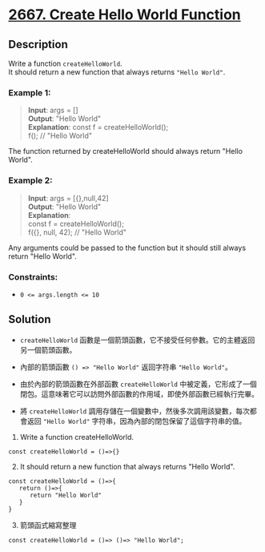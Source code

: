 # [2667. Create Hello World Function][title]

## Description
Write a function `createHelloWorld`.       
It should return a new function that always returns `"Hello World"`.
 

### Example 1:
>  __Input__: args = []   
   __Output__: "Hello World"      
   __Explanation__:
   const f = createHelloWorld();    
   f(); // "Hello World"

The function returned by createHelloWorld should always return "Hello World".


### Example 2:
>  __Input__: args = [{},null,42]      
   __Output__: "Hello World"     
   __Explanation__:     
   const f = createHelloWorld();    
   f({}, null, 42); // "Hello World"

Any arguments could be passed to the function but it should still always return "Hello World".
 

### Constraints:

- `0 <= args.length <= 10`


## Solution

   - `createHelloWorld` 函數是一個箭頭函數，它不接受任何參數。它的主體返回另一個箭頭函數。
   - 內部的箭頭函數 `() => "Hello World"` 返回字符串 `"Hello World"`。
   
   - 由於內部的箭頭函數在外部函數 `createHelloWorld` 中被定義，它形成了一個閉包。這意味著它可以訪問外部函數的作用域，即使外部函數已經執行完畢。

   - 將 `createHelloWorld` 調用存儲在一個變數中，然後多次調用該變數，每次都會返回 `"Hello World"` 字符串，因為內部的閉包保留了這個字符串的值。

1. Write a function createHelloWorld. 
```
const createHelloWorld = ()=>{}
```

2. It should return a new function that always returns "Hello World".

```
const createHelloWorld = ()=>{
   return ()=>{
      return "Hello World"
   }
}  
```
3. 箭頭函式縮寫整理
```
const createHelloWorld = ()=> ()=> "Hello World";
```



[title]: https://leetcode.com/problems/create-hello-world-function/
